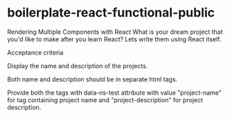 # boilerplate-react-functional-public
Rendering Multiple Components with React
What is your dream project that you'd like to make after you learn React? Lets write them using React itself.

Acceptance criteria

Display the name and description of the projects.

Both name and description should be in separate html tags.

Provide both the tags with data-ns-test attribute with value "project-name" for tag containing project name and "project-description" for project description.
